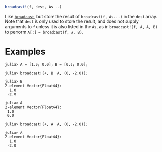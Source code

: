 ```julia
broadcast!(f, dest, As...)
```

Like [`broadcast`](@ref), but store the result of `broadcast(f, As...)` in the `dest` array. Note that `dest` is only used to store the result, and does not supply arguments to `f` unless it is also listed in the `As`, as in `broadcast!(f, A, A, B)` to perform `A[:] = broadcast(f, A, B)`.

# Examples

```jldoctest
julia> A = [1.0; 0.0]; B = [0.0; 0.0];

julia> broadcast!(+, B, A, (0, -2.0));

julia> B
2-element Vector{Float64}:
  1.0
 -2.0

julia> A
2-element Vector{Float64}:
 1.0
 0.0

julia> broadcast!(+, A, A, (0, -2.0));

julia> A
2-element Vector{Float64}:
  1.0
 -2.0
```
